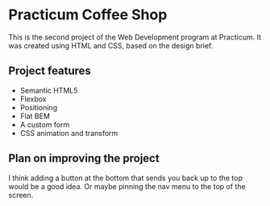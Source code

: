 # Practicum Coffee Shop

This is the second project of the Web Development program at Practicum. It was created using HTML and CSS, based on the design brief.

## Project features

- Semantic HTML5
- Flexbox
- Positioning
- Flat BEM
- A custom form
- CSS animation and transform

## Plan on improving the project

I think adding a button at the bottom that sends you back up to the top would be a good
idea. Or maybe pinning the nav menu to the top of the screen.
